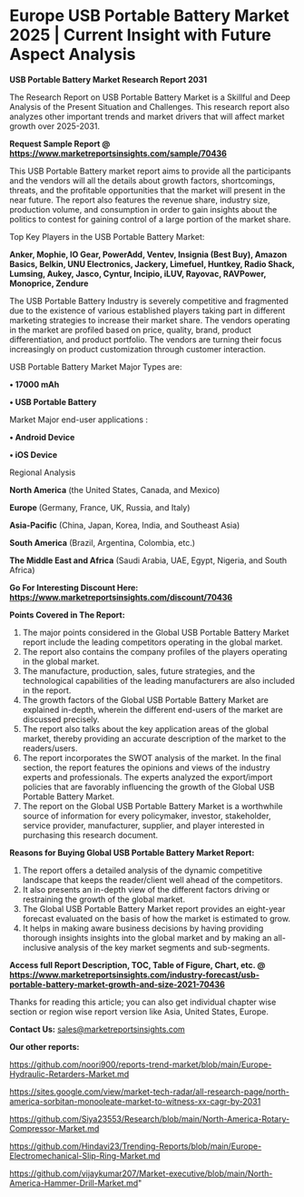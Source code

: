 # Europe USB Portable Battery Market 2025 | Current Insight with Future Aspect Analysis

<strong>USB Portable Battery Market Research Report 2031</strong>

The Research Report on USB Portable Battery Market is a Skillful and Deep Analysis of the Present Situation and Challenges. This research report also analyzes other important trends and market drivers that will affect market growth over 2025-2031.

<strong>Request Sample Report @ <a href=https://www.marketreportsinsights.com/sample/70436>https://www.marketreportsinsights.com/sample/70436</a></strong>

This USB Portable Battery market report aims to provide all the participants and the vendors will all the details about growth factors, shortcomings, threats, and the profitable opportunities that the market will present in the near future. The report also features the revenue share, industry size, production volume, and consumption in order to gain insights about the politics to contest for gaining control of a large portion of the market share.

Top Key Players in the USB Portable Battery Market:

<strong>Anker, Mophie, IO Gear, PowerAdd, Ventev, Insignia (Best Buy), Amazon Basics, Belkin, UNU Electronics, Jackery, Limefuel, Huntkey, Radio Shack, Lumsing, Aukey, Jasco, Cyntur, Incipio, iLUV, Rayovac, RAVPower, Monoprice, Zendure</strong>

The USB Portable Battery Industry is severely competitive and fragmented due to the existence of various established players taking part in different marketing strategies to increase their market share. The vendors operating in the market are profiled based on price, quality, brand, product differentiation, and product portfolio. The vendors are turning their focus increasingly on product customization through customer interaction.

USB Portable Battery Market Major Types are:

<strong>• 17000 mAh

• USB Portable Battery</strong>

Market Major end-user applications :

<strong>• Android Device

• iOS Device</strong>

Regional Analysis

</u><strong><b>North America</b></strong> (the United States, Canada, and Mexico)

<strong><b>Europe </b></strong>(Germany, France, UK, Russia, and Italy)

<strong><b>Asia-Pacific</b></strong> (China, Japan, Korea, India, and Southeast Asia)

<strong><b>South America</b></strong> (Brazil, Argentina, Colombia, etc.)

<strong><b>The Middle East and Africa</b></strong> (Saudi Arabia, UAE, Egypt, Nigeria, and South Africa)

<strong>Go For Interesting Discount Here: <a href=https://www.marketreportsinsights.com/discount/70436>https://www.marketreportsinsights.com/discount/70436</a></strong>

<strong>Points Covered in The Report:</strong>
<ol>
  <li>The major points considered in the Global USB Portable Battery Market report include the leading competitors operating in the global market.</li>
  <li>The report also contains the company profiles of the players operating in the global market.</li>
  <li>The manufacture, production, sales, future strategies, and the technological capabilities of the leading manufacturers are also included in the report.</li>
  <li>The growth factors of the Global USB Portable Battery Market are explained in-depth, wherein the different end-users of the market are discussed precisely.</li>
  <li>The report also talks about the key application areas of the global market, thereby providing an accurate description of the market to the readers/users.</li>
  <li>The report incorporates the SWOT analysis of the market. In the final section, the report features the opinions and views of the industry experts and professionals. The experts analyzed the export/import policies that are favorably influencing the growth of the Global USB Portable Battery Market.</li>
  <li>The report on the Global USB Portable Battery Market is a worthwhile source of information for every policymaker, investor, stakeholder, service provider, manufacturer, supplier, and player interested in purchasing this research document.</li>
</ol>
<strong>Reasons for Buying Global USB Portable Battery Market Report:</strong>

<ol>
  <li>The report offers a detailed analysis of the dynamic competitive landscape that keeps the reader/client well ahead of the competitors.</li>
  <li>It also presents an in-depth view of the different factors driving or restraining the growth of the global market.</li>
  <li>The Global USB Portable Battery Market report provides an eight-year forecast evaluated on the basis of how the market is estimated to grow.</li>
  <li>It helps in making aware business decisions by having providing thorough insights insights into the global market and by making an all-inclusive analysis of the key market segments and sub-segments.</li>
</ol>
<strong>Access full Report Description, TOC, Table of Figure, Chart, etc. @ <a href=https://www.marketreportsinsights.com/industry-forecast/usb-portable-battery-market-growth-and-size-2021-70436>https://www.marketreportsinsights.com/industry-forecast/usb-portable-battery-market-growth-and-size-2021-70436</a></strong>


Thanks for reading this article; you can also get individual chapter wise section or region wise report version like Asia, United States, Europe.

<strong>Contact Us:</strong>
sales@marketreportsinsights.com

<strong>Our other reports:</strong>

<a href=https://github.com/noori900/reports-trend-market/blob/main/Europe-Hydraulic-Retarders-Market.md>https://github.com/noori900/reports-trend-market/blob/main/Europe-Hydraulic-Retarders-Market.md</a>

<a href=https://sites.google.com/view/market-tech-radar/all-research-page/north-america-sorbitan-monooleate-market-to-witness-xx-cagr-by-2031>https://sites.google.com/view/market-tech-radar/all-research-page/north-america-sorbitan-monooleate-market-to-witness-xx-cagr-by-2031</a>

<a href=https://github.com/Siya23553/Research/blob/main/North-America-Rotary-Compressor-Market.md>https://github.com/Siya23553/Research/blob/main/North-America-Rotary-Compressor-Market.md</a>

<a href=https://github.com/Hindavi23/Trending-Reports/blob/main/Europe-Electromechanical-Slip-Ring-Market.md>https://github.com/Hindavi23/Trending-Reports/blob/main/Europe-Electromechanical-Slip-Ring-Market.md</a>

<a href=https://github.com/vijaykumar207/Market-executive/blob/main/North-America-Hammer-Drill-Market.md>https://github.com/vijaykumar207/Market-executive/blob/main/North-America-Hammer-Drill-Market.md</a>"
